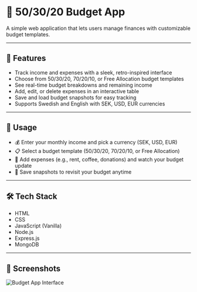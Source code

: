 # 💸 50/30/20 Budget App

A simple web application that lets users manage finances with customizable budget templates.

---

## 🌟 Features

- Track income and expenses with a sleek, retro-inspired interface
- Choose from 50/30/20, 70/20/10, or Free Allocation budget templates
- See real-time budget breakdowns and remaining income
- Add, edit, or delete expenses in an interactive table
- Save and load budget snapshots for easy tracking
- Supports Swedish and English with SEK, USD, EUR currencies

---

## 🚀 Usage

- 💰 Enter your monthly income and pick a currency (SEK, USD, EUR)  
- 📋 Select a budget template (50/30/20, 70/20/10, or Free Allocation)  
- 🛒 Add expenses (e.g., rent, coffee, donations) and watch your budget update  
- 💾 Save snapshots to revisit your budget anytime  

---

## 🛠 Tech Stack

- HTML  
- CSS  
- JavaScript (Vanilla)  
- Node.js  
- Express.js  
- MongoDB

---

## 📸 Screenshots

![Budget App Interface](screenshots/budget-app.png)
  

